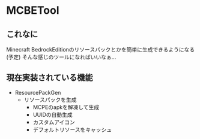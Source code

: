 # MCBETool
## これなに
Minecraft BedrockEditionのリソースパックとかを簡単に生成できるようになる(予定)
そんな感じのツールになればいいなぁ...
## 現在実装されている機能
- ResourcePackGen
  - リソースパックを生成
    - MCPEのapkを解凍して生成
    - UUIDの自動生成
    - カスタムアイコン
    - デフォルトリソースをキャッシュ